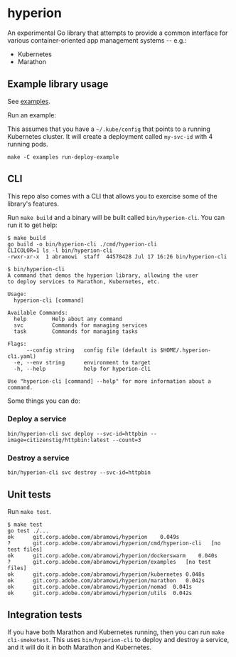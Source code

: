 # hyperion

An experimental Go library that attempts to provide a common interface for
various container-oriented app management systems -- e.g.:

- Kubernetes
- Marathon

## Example library usage

See [examples].

Run an example:

This assumes that you have a `~/.kube/config` that points to a running
Kubernetes cluster. It will create a deployment called `my-svc-id` with 4
running pods.

```
make -C examples run-deploy-example
```

## CLI

This repo also comes with a CLI that allows you to exercise some of the
library's features.

Run `make build` and a binary will be built called `bin/hyperion-cli`. You can
run it to get help:

```
$ make build
go build -o bin/hyperion-cli ./cmd/hyperion-cli
CLICOLOR=1 ls -l bin/hyperion-cli
-rwxr-xr-x  1 abramowi  staff  44578428 Jul 17 16:26 bin/hyperion-cli

$ bin/hyperion-cli
A command that demos the hyperion library, allowing the user
to deploy services to Marathon, Kubernetes, etc.

Usage:
  hyperion-cli [command]

Available Commands:
  help        Help about any command
  svc         Commands for managing services
  task        Commands for managing tasks

Flags:
      --config string   config file (default is $HOME/.hyperion-cli.yaml)
  -e, --env string      environment to target
  -h, --help            help for hyperion-cli

Use "hyperion-cli [command] --help" for more information about a command.
```

Some things you can do:

### Deploy a service

```
bin/hyperion-cli svc deploy --svc-id=httpbin --image=citizenstig/httpbin:latest --count=3
```

### Destroy a service

```
bin/hyperion-cli svc destroy --svc-id=httpbin
```

## Unit tests

Run `make test`.

```
$ make test
go test ./...
ok  	git.corp.adobe.com/abramowi/hyperion	0.049s
?   	git.corp.adobe.com/abramowi/hyperion/cmd/hyperion-cli	[no test files]
ok  	git.corp.adobe.com/abramowi/hyperion/dockerswarm	0.040s
?   	git.corp.adobe.com/abramowi/hyperion/examples	[no test files]
ok  	git.corp.adobe.com/abramowi/hyperion/kubernetes	0.048s
ok  	git.corp.adobe.com/abramowi/hyperion/marathon	0.042s
ok  	git.corp.adobe.com/abramowi/hyperion/nomad	0.041s
ok  	git.corp.adobe.com/abramowi/hyperion/utils	0.042s
```

## Integration tests

If you have both Marathon and Kubernetes running, then you can run `make
cli-smoketest`. This uses `bin/hyperion-cli` to deploy and destroy a service,
and it will do it in both Marathon and Kubernetes.


[examples]: examples
